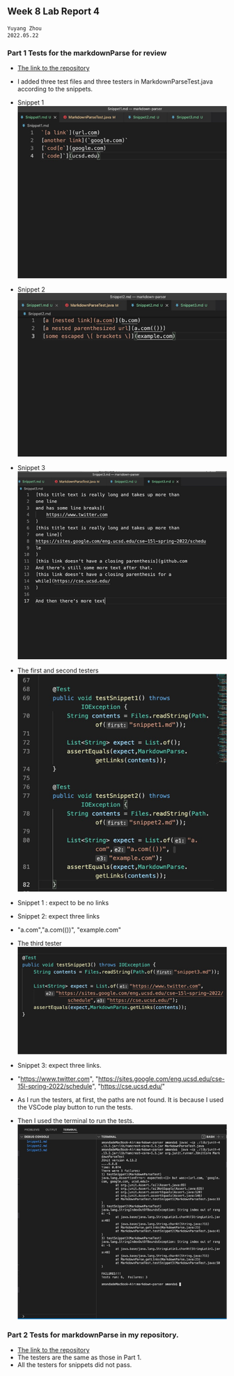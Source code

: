 ## Week 8 Lab Report 4
    Yuyang Zhou
    2022.05.22


### Part 1 Tests for the markdownParse for review
* [The link to the repository](https://github.com/jina-leemon/markdown-parser.git)

* I added three test files and three testers in MarkdownParseTest.java according to the snippets.
* Snippet 1
![image](snippet1.jpeg)
* Snippet 2
![image](snippet2.jpeg)
* Snippet 3
![image](snippet3.jpeg)

* The first and second testers
![image](st12.jpeg)
* Snippet 1 : expect to be no links

* Snippet 2: expect three links
*  "a.com","a.com(())", "example.com"
* The third tester
![image](snippet3T.jpeg)
* Snippet 3: expect three links.
* "https://www.twitter.com", "https://sites.google.com/eng.ucsd.edu/cse-15l-spring-2022/schedule", "https://cse.ucsd.edu/"

* As I run the testers, at first, the paths are not found. It is because I used the VSCode play button to run the tests.
* Then I used the terminal to run the tests.
![image](reviewfailure.jpeg)

### Part 2 Tests for markdownParse in my repository.
* [The link to the repository](https://github.com/yuz120/markdown-parser.git)
* The testers are the same as those in Part 1. 
* All the testers for snippets did not pass.


